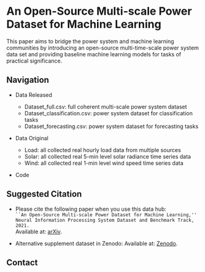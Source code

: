 # An Open-Source Multi-scale Power Dataset for Machine Learning
This paper aims to bridge the power system and machine learning communities by introducing an open-source multi-time-scale power system data set and providing baseline machine learning models for tasks of practical significance.

## Navigation
- Data Released
  -  Dataset_full.csv: full coherent multi-scale power system dataset
  -  Dataset_classification.csv: power system dataset for classification tasks
  -  Dataset_forecasting.csv: power system dataset for forecasting tasks
  

- Data Original
  - Load: all collected real hourly load data from multiple sources
  - Solar: all collected real 5-min level solar radiance time series data
  - Wind: all collected real 1-min level wind speed time series data

- Code

## Suggested Citation
- Please cite the following paper when you use this data hub:  
`
``An Open-Source Multi-scale Power Dataset for Machine Learning,'' Neural Information Processing System Dataset and Benchmark Track, 2021.
`\
Available at: [arXiv](https://arxiv.org/abs/XXXXXXXXXXXXXX).

- Alternative supplement dataset in Zenodo:
Available at: [Zenodo](https://zenodo.org/deposit/5130612#).

## Contact
